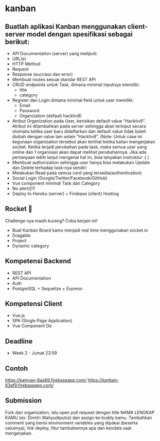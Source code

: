 # kanban

## Buatlah aplikasi Kanban menggunakan client-server model dengan spesifikasi sebagai berikut:
- API Documentation (server) yang meliputi:
- URL(s)
- HTTP Method
- Request
- Response (success dan error)
- Membuat routes sesuai standar REST API
- CRUD endpoints untuk Task, dimana minimal inputnya memiliki:
    - title
    - category
- Register dan Login dimana minimal field untuk user memiliki:
    - Email
    - Password
    - Organization (default hacktiv8)
- Atribut Organization pada User, berisikan default value “Hacktiv8”. Atribut ini ditambahkan pada server sehingga akan terinput secara otomatis ketika user baru didaftarkan dan default value tidak boleh diubah dengan value lain selain “Hacktiv8”.
(Note: Untuk case ini kegunaan organization tersebut akan terlihat ketika kalian mengerjakan socket. Ketika terjadi perubahan pada task, maka semua user yang online dan 1 organisasi akan dapat melihat perubahannya. Jika ada pertanyaan lebih lanjut mengenai hal ini, bisa tanyakan instruktur :) )
- Membuat authorization sehingga user hanya bisa melakukan Update dan Delete terhadap task-nya sendiri
- Melakukan Read pada semua card yang tersedia(authentication)
- Social Login (Google/Twitter/Facebook/GitHub)
- Vue component minimal Task dan Category
- No alert()!!!
- Deploy to Heroku (server) + Firebase (client) Hosting

## Rocket 🚀
Challenge nya masih kurang? Coba kerjain ini!
- Buat Kanban Board kamu menjadi real time menggunakan socket.io
- Dragable
- Project
- Dynamic category

## Kompetensi Backend
- REST API
- API Documentation
- Auth
- PostgreSQL + Sequelize + Express

## Kompetensi Client
- Vue.js
- SPA (Single Page Application)
- Vue Component
De

## Deadline
- Week 2 - Jumat 23:59

## Contoh
https://kamvan-6aa69.firebaseapp.com/
https://kanban-83af9.firebaseapp.com/

## Submission
Fork dari organization, lalu open pull request dengan title NAMA LENGKAP KAMU (ex: Dimitri Wahyudiputra) dan assign ke buddy kamu. Tambahkan comment yang berisi environment variables yang dipakai (beserta valuenya), link deploy, fitur tambahannya apa dan kendala saat mengerjakan.
